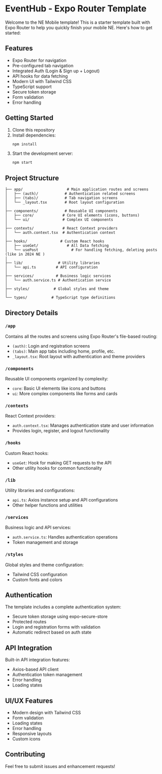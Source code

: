 # EventHub - Expo Router Template

Welcome to the NE Mobile template! This is a starter template built with Expo Router to help you quickly finish your mobile NE. Here's how to get started:

## Features
- Expo Router for navigation
- Pre-configured tab navigation
- Integrated Auth (Login & Sign up + Logout)
- API hooks for data fetching
- Modern UI with Tailwind CSS
- TypeScript support
- Secure token storage
- Form validation
- Error handling

## Getting Started

1. Clone this repository
2. Install dependencies:
   ```bash
   npm install
   ```
3. Start the development server:
   ```bash
   npm start
   ```

## Project Structure

```
├── app/                    # Main application routes and screens
│   ├── (auth)/            # Authentication related screens
│   ├── (tabs)/            # Tab navigation screens
│   └── _layout.tsx        # Root layout configuration
│
├── components/            # Reusable UI components
│   ├── core/             # Core UI elements (icons, buttons)
│   └── ui/               # Complex UI components
│
├── contexts/             # React Context providers
│   └── auth.context.tsx  # Authentication context
│
├── hooks/               # Custom React hooks
│   ├── useGet/             # All Data fetching
│   └── usePost               # For handling fetching, deleting posts (like in 2024 NE )
│
├── lib/                # Utility libraries
│   └── api.ts         # API configuration
│
├── services/          # Business logic services
│   └── auth.service.ts # Authentication service
│
├── styles/           # Global styles and theme
│
└── types/           # TypeScript type definitions
```

## Directory Details

### `/app`
Contains all the routes and screens using Expo Router's file-based routing:
- `(auth)`: Login and registration screens
- `(tabs)`: Main app tabs including home, profile, etc.
- `_layout.tsx`: Root layout with authentication and theme providers

### `/components`
Reusable UI components organized by complexity:
- `core`: Basic UI elements like icons and buttons
- `ui`: More complex components like forms and cards

### `/contexts`
React Context providers:
- `auth.context.tsx`: Manages authentication state and user information
- Provides login, register, and logout functionality

### `/hooks`
Custom React hooks:
- `useGet`: Hook for making GET requests to the API
- Other utility hooks for common functionality

### `/lib`
Utility libraries and configurations:
- `api.ts`: Axios instance setup and API configurations
- Other helper functions and utilities

### `/services`
Business logic and API services:
- `auth.service.ts`: Handles authentication operations
- Token management and storage

### `/styles`
Global styles and theme configuration:
- Tailwind CSS configuration
- Custom fonts and colors

## Authentication

The template includes a complete authentication system:
- Secure token storage using expo-secure-store
- Protected routes
- Login and registration forms with validation
- Automatic redirect based on auth state

## API Integration

Built-in API integration features:
- Axios-based API client
- Authentication token management
- Error handling
- Loading states

## UI/UX Features

- Modern design with Tailwind CSS
- Form validation
- Loading states
- Error handling
- Responsive layouts
- Custom icons

## Contributing

Feel free to submit issues and enhancement requests!
